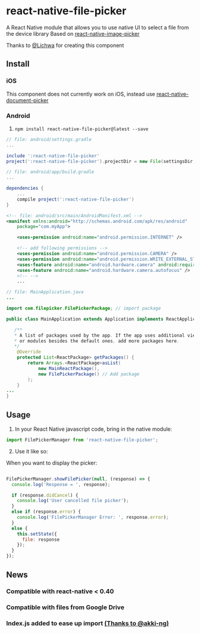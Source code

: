 # react-native-file-picker
A React Native module that allows you to use native UI to select a file from the device library
Based on [react-native-image-picker](https://github.com/marcshilling/react-native-image-picker)

Thanks to [@Lichwa](https://github.com/Lichwa) for creating this component

## Install

### iOS
This component does not currently work on iOS, instead use [react-native-document-picker](https://github.com/Elyx0/react-native-document-picker)

### Android
1. `npm install react-native-file-picker@latest --save`

```gradle
// file: android/settings.gradle
...

include ':react-native-file-picker'
project(':react-native-file-picker').projectDir = new File(settingsDir, '../node_modules/react-native-file-picker/android')
```
```gradle
// file: android/app/build.gradle
...

dependencies {
    ...
    compile project(':react-native-file-picker')
}
```
```xml
<!-- file: android/src/main/AndroidManifest.xml -->
<manifest xmlns:android="http://schemas.android.com/apk/res/android"
    package="com.myApp">

    <uses-permission android:name="android.permission.INTERNET" />

    <!-- add following permissions -->
    <uses-permission android:name="android.permission.CAMERA" />
    <uses-permission android:name="android.permission.WRITE_EXTERNAL_STORAGE"/>
    <uses-feature android:name="android.hardware.camera" android:required="true"/>
    <uses-feature android:name="android.hardware.camera.autofocus" />
    <!-- -->
    ...
```
```java
// file: MainApplication.java
...

import com.filepicker.FilePickerPackage; // import package

public class MainApplication extends Application implements ReactApplication {

   /**
   * A list of packages used by the app. If the app uses additional views
   * or modules besides the default ones, add more packages here.
   */
    @Override
    protected List<ReactPackage> getPackages() {
        return Arrays.<ReactPackage>asList(
            new MainReactPackage(),
            new FilePickerPackage() // Add package
        );
    }
...
}

```
## Usage
1. In your React Native javascript code, bring in the native module:

  ```javascript
import FilePickerManager from 'react-native-file-picker';
  ```
2. Use it like so:

  When you want to display the picker:
  ```javascript

  FilePickerManager.showFilePicker(null, (response) => {
    console.log('Response = ', response);

    if (response.didCancel) {
      console.log('User cancelled file picker');
    }
    else if (response.error) {
      console.log('FilePickerManager Error: ', response.error);
    }
    else {
      this.setState({
        file: response
      });
    }
  });
  ```

## News
### Compatible with react-native < 0.40
### Compatible with files from Google Drive
### Index.js added to ease up import [(Thanks to @akki-ng)](https://github.com/Lichwa/react-native-file-picker/pull/2)
